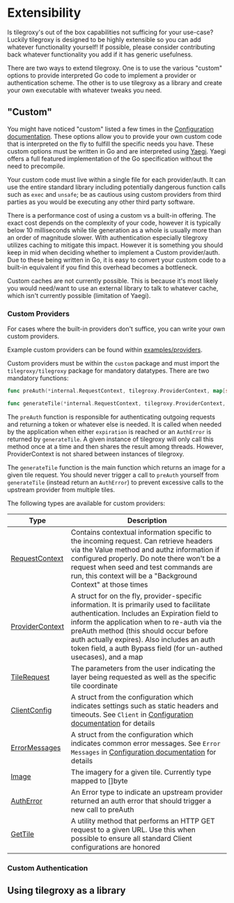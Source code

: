 # Extensibility

Is tilegroxy's out of the box capabilities not sufficing for your use-case?  Luckily tilegroxy is designed to be highly extensible so you can add whatever functionality yourself!  If possible, please consider contributing back whatever functionality you add if it has generic usefulness. 

There are two ways to extend tilegroxy. One is to use the various "custom" options to provide interpreted Go code to implement a provider or authentication scheme. The other is to use tilegroxy as a library and create your own executable with whatever tweaks you need.

## "Custom" 

You might have noticed "custom" listed a few times in the [Configuration documentation](./configuration.md). These options allow you to provide your own custom code that is interpreted on the fly to fulfill the specific needs you have.  These custom options must be written in Go and are interpreted using [Yaegi](https://github.com/traefik/yaegi).  Yaegi offers a full featured implementation of the Go specification without the need to precompile.  

Your custom code must live within a single file for each provider/auth.  It can use the entire standard library including potentially dangerous function calls such as `exec` and `unsafe`; be as cautious using custom providers from third parties as you would be executing any other third party software. 

There is a performance cost of using a custom vs a built-in offering. The exact cost depends on the complexity of your code, however it is typically below 10 milliseconds while tile generation as a whole is usually more than an order of magnitude slower. With authentication especially tilegroxy utilizes caching to mitigate this impact.  However it is something you should keep in mid when deciding whether to implement a Custom provider/auth. Due to these being written in Go, it is easy to convert your custom code to a built-in equivalent if you find this overhead becomes a bottleneck.

Custom caches are not currently possible. This is because it's most likely you would need/want to use an external library to talk to whatever cache, which isn't currently possible (limitation of Yaegi).

### Custom Providers

For cases where the built-in providers don't suffice, you can write your own custom providers.

Example custom providers can be found within [examples/providers](./examples/providers/).   

Custom providers must be within the `custom` package and must import the `tilegroxy/tilegroxy` package for mandatory datatypes. There are two mandatory functions:

```go
func preAuth(*internal.RequestContext, tilegroxy.ProviderContext, map[string]interface{}, tilegroxy.ClientConfig, tilegroxy.ErrorMessages) (tilegroxy.ProviderContext, error)

func generateTile(*internal.RequestContext, tilegroxy.ProviderContext, tilegroxy.TileRequest, map[string]interface{}, tilegroxy.ClientConfig,tilegroxy.ErrorMessages) (*tilegroxy.Image, error)
```

The `preAuth` function is responsible for authenticating outgoing requests and returning a token or whatever else is needed. It is called when needed by the application when either `expiration` is reached or an `AuthError` is returned by `generateTile`. A given instance of tilegroxy will only call this method once at a time and then shares the result among threads. However, ProviderContext is not shared between instances of tilegroxy. 

The `generateTile` function is the main function which returns an image for a given tile request. You should never trigger a call to `preAuth` yourself from `generateTile` (instead return an `AuthError`) to prevent excessive calls to the upstream provider from multiple tiles.

The following types are available for custom providers:

| Type | Description |
| --- | --- |
| [RequestContext](./internal/request_context.go) | Contains contextual information specific to the incoming request. Can retrieve headers via the Value method and authz information if configured properly. Do note there won't be a request when seed and test commands are run, this context will be a "Background Context" at those times |
| [ProviderContext](./internal/layers/provider.go) | A struct for on the fly, provider-specific information. It is primarily used to facilitate authentication. Includes an Expiration field to inform the application when to re-auth via the preAuth method (this should occur before auth actually expires). Also includes an auth token field, a auth Bypass field (for un-authed usecases), and a map |
| [TileRequest](./internal/tile_request.go) | The parameters from the user indicating the layer being requested as well as the specific tile coordinate |
| [ClientConfig](./internal/config/config.go) | A struct from the configuration which indicates settings such as static headers and timeouts. See `Client` in [Configuration documentation](./docs/configuration.md) for details |
| [ErrorMessages](./internal/config/config.go) | A struct from the configuration which indicates common error messages. See `Error Messages` in [Configuration documentation](./docs/configuration.md) for details |
| [Image](./internal/utility.go) | The imagery for a given tile. Currently type mapped to []byte |
| [AuthError](./internal/layers/provider.go) | An Error type to indicate an upstream provider returned an auth error that should trigger a new call to preAuth |
| [GetTile](./internal/layers/provider.go) | A utility method that performs an HTTP GET request to a given URL. Use this when possible to ensure all standard Client configurations are honored |

### Custom Authentication


## Using tilegroxy as a library